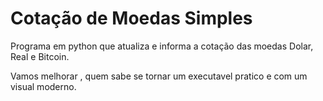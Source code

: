 # Cotação de Moedas Simples
Programa em python que atualiza e informa a cotação das moedas Dolar, Real e Bitcoin.

Vamos melhorar , quem sabe se tornar um executavel pratico e com um visual moderno.
